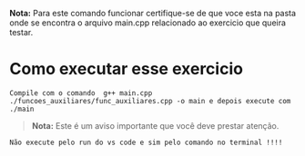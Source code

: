 **Nota:** Para este comando funcionar certifique-se de que voce esta na pasta onde se encontra o arquivo main.cpp relacionado ao exercicio que queira testar.
# Como executar esse exercicio
    Compile com o comando  g++ main.cpp ./funcoes_auxiliares/func_auxiliares.cpp -o main e depois execute com ./main


> **Nota:** Este é um aviso importante que você deve prestar atenção.

    Não execute pelo run do vs code e sim pelo comando no terminal !!!!